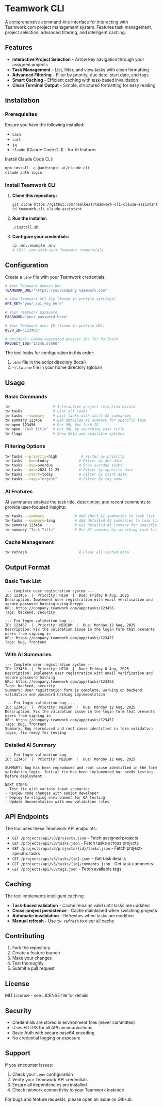 # Teamwork CLI

A comprehensive command-line interface for interacting with Teamwork.com project management system. Features task management, project selection, advanced filtering, and intelligent caching.

## Features

- **Interactive Project Selection** - Arrow key navigation through your assigned projects
- **Task Management** - List, filter, and view tasks with clean formatting
- **Advanced Filtering** - Filter by priority, due date, start date, and tags
- **Smart Caching** - Efficient caching with task-based invalidation
- **Clean Terminal Output** - Simple, structured formatting for easy reading

## Installation

### Prerequisites

Ensure you have the following installed:
- `bash`
- `curl` 
- `jq`
- `claude` (Claude Code CLI) - for AI features

Install Claude Code CLI:
```bash
npm install -g @anthropic-ai/claude-cli
claude auth login
```

### Install Teamwork CLI

1. **Clone this repository:**
   ```bash
   git clone https://github.com/realkeal/teamwork-cli-claude-assistant.git
   cd teamwork-cli-claude-assistant
   ```

2. **Run the installer:**
   ```bash
   ./install.sh
   ```

3. **Configure your credentials:**
   ```bash
   cp .env.example .env
   # Edit .env with your Teamwork credentials
   ```

## Configuration

Create a `.env` file with your Teamwork credentials:

```bash
# Your Teamwork domain URL
TEAMWORK_URL="https://yourcompany.teamwork.com"

# Your Teamwork API key (found in profile settings)
API_KEY="your_api_key_here"

# Your Teamwork password
PASSWORD="your_password_here"

# Your Teamwork user ID (found in profile URL)
USER_ID="123456"

# Optional: Comma-separated project IDs for fallback
PROJECT_IDS="12345,67890"
```

The tool looks for configuration in this order:
1. `.env` file in the script directory (local)
2. `~/.tw.env` file in your home directory (global)

## Usage

### Basic Commands

```bash
tw                    # Interactive project selection wizard
tw tasks              # List all tasks
tw tasks --summary    # List tasks with short AI summaries
tw summary 123456     # Get detailed AI summary for specific task
tw open 123456        # Get URL for task ID
tw open "Task Title"  # Get URL by searching task title
tw flags              # Show help and available options
```

### Filtering Options

```bash
tw tasks --priority=high           # Filter by priority
tw tasks --due=today              # Filter by due date
tw tasks --due=overdue            # Show overdue tasks
tw tasks --due=2024-12-25         # Filter by specific date
tw tasks --start=today            # Filter by start date
tw tasks --tags="urgent"          # Filter by tag name
```

### AI Features

AI summaries analyze the task title, description, and recent comments to provide user-focused insights:

```bash
tw tasks --summary              # Add short AI summaries to task list
tw tasks --summary=long         # Add detailed AI summaries to task list  
tw summary 123456               # Get detailed AI summary for specific task
tw summary "Task Title"         # Get AI summary by searching task title
```

### Cache Management

```bash
tw refresh                        # Clear all cached data
```

## Output Format

### Basic Task List

```
--- Complete user registration system ---
ID: 123456  |  Priority: HIGH  |  Due: Friday 8 Aug, 2025
Description: Implement user registration with email verification and secure password hashing using bcrypt
URL: https://company.teamwork.com/app/tasks/123456
Tags: backend, security

--- Fix login validation bug ---
ID: 123457  |  Priority: MEDIUM  |  Due: Monday 12 Aug, 2025
Description: Fix the validation issue in the login form that prevents users from signing in
URL: https://company.teamwork.com/app/tasks/123457
Tags: bug, frontend
```

### With AI Summaries

```
--- Complete user registration system ---
ID: 123456  |  Priority: HIGH  |  Due: Friday 8 Aug, 2025
Description: Implement user registration with email verification and secure password hashing
URL: https://company.teamwork.com/app/tasks/123456
Tags: backend, security
Summary: User registration form is complete, working on backend validation and password hashing implementation

--- Fix login validation bug ---
ID: 123457  |  Priority: MEDIUM  |  Due: Monday 12 Aug, 2025
Description: Fix the validation issue in the login form that prevents users from signing in
URL: https://company.teamwork.com/app/tasks/123457
Tags: bug, frontend
Summary: Bug reproduced and root cause identified in form validation logic, fix ready for testing
```

### Detailed AI Summary

```
--- Fix login validation bug ---
ID: 123457  |  Priority: MEDIUM  |  Due: Monday 12 Aug, 2025

SUMMARY: Bug has been reproduced and root cause identified in the form validation logic. Initial fix has been implemented but needs testing before deployment.

NEXT STEPS:
- Test fix with various input scenarios
- Review code changes with senior developer
- Deploy to staging environment for QA testing
- Update documentation with new validation rules
```

## API Endpoints

The tool uses these Teamwork API endpoints:

- `GET /projects/api/v3/projects.json` - Fetch assigned projects
- `GET /projects/api/v3/tasks.json` - Fetch tasks across projects
- `GET /projects/api/v3/projects/{id}/tasks.json` - Fetch project-specific tasks
- `GET /projects/api/v3/tasks/{id}.json` - Get task details
- `GET /projects/api/v3/tasks/{id}/comments.json` - Get task comments
- `GET /projects/api/v3/tags.json` - Fetch available tags

## Caching

The tool implements intelligent caching:

- **Task-based validation** - Cache remains valid until tasks are updated
- **Cross-project persistence** - Cache maintained when switching projects
- **Automatic invalidation** - Refreshes when tasks are modified
- **Manual refresh** - Use `tw refresh` to clear all cache

## Contributing

1. Fork the repository
2. Create a feature branch
3. Make your changes
4. Test thoroughly
5. Submit a pull request

## License

MIT License - see LICENSE file for details

## Security

- Credentials are stored in environment files (never committed)
- Uses HTTPS for all API communications
- Basic Auth with secure base64 encoding
- No credential logging or exposure

## Support

If you encounter issues:

1. Check your `.env` configuration
2. Verify your Teamwork API credentials
3. Ensure all dependencies are installed
4. Check network connectivity to your Teamwork instance

For bugs and feature requests, please open an issue on GitHub.